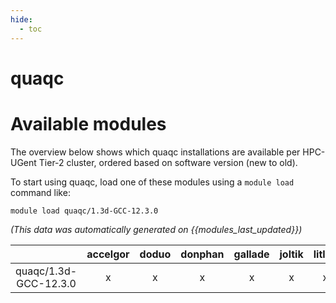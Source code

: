 ```yaml
---
hide:
  - toc
---
```


quaqc
=====

# Available modules


The overview below shows which quaqc installations are available per HPC-UGent Tier-2 cluster, ordered based on software version (new to old).

To start using quaqc, load one of these modules using a `module load` command like:

```shell
module load quaqc/1.3d-GCC-12.3.0
```

*(This data was automatically generated on {{modules_last_updated}})*  

| |accelgor|doduo|donphan|gallade|joltik|litleo|shinx|
| :---: | :---: | :---: | :---: | :---: | :---: | :---: | :---: |
|quaqc/1.3d-GCC-12.3.0|x|x|x|x|x|x|x|

